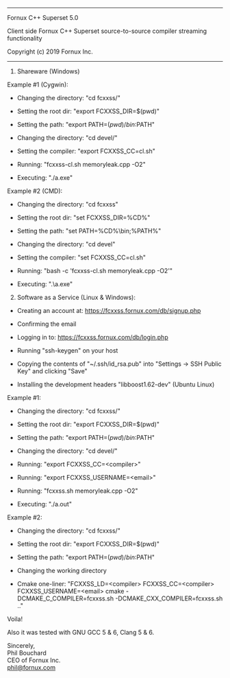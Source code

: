 *******************************************************************************

Fornux C++ Superset 5.0

Client side Fornux C++ Superset source-to-source compiler streaming functionality

Copyright (c) 2019
Fornux Inc.

*******************************************************************************


1) Shareware (Windows)


Example #1 (Cygwin):

- Changing the directory: "cd fcxxss/"

- Setting the root dir: "export FCXXSS_DIR=$(pwd)"

- Setting the path: "export PATH=$(pwd)/bin:$PATH"

- Changing the directory: "cd devel/"

- Setting the compiler: "export FCXXSS_CC=cl.sh"

- Running: "fcxxss-cl.sh memoryleak.cpp -O2"

- Executing: "./a.exe"


Example #2 (CMD):

- Changing the directory: "cd fcxxss\"

- Setting the root dir: "set FCXXSS_DIR=%CD%"

- Setting the path: "set PATH=%CD%\bin;%PATH%"

- Changing the directory: "cd devel\"

- Setting the compiler: "set FCXXSS_CC=cl.sh"

- Running: "bash -c 'fcxxss-cl.sh memoryleak.cpp -O2'"

- Executing: ".\a.exe"


2) Software as a Service (Linux & Windows):

- Creating an account at: https://fcxxss.fornux.com/db/signup.php

- Confirming the email

- Logging in to: https://fcxxss.fornux.com/db/login.php

- Running "ssh-keygen" on your host

- Copying the contents of "~/.ssh/id_rsa.pub" into "Settings -> SSH Public Key" and clicking "Save"

- Installing the development headers "libboost1.62-dev" (Ubuntu Linux)


Example #1:

- Changing the directory: "cd fcxxss/"

- Setting the root dir: "export FCXXSS_DIR=$(pwd)"

- Setting the path: "export PATH=$(pwd)/bin:$PATH"

- Changing the directory: "cd devel/"

- Running: "export FCXXSS_CC=\<compiler\>"

- Running: "export FCXXSS_USERNAME=\<email\>"

- Running: "fcxxss.sh memoryleak.cpp -O2"

- Executing: "./a.out"


Example #2:

- Changing the directory: "cd fcxxss/"

- Setting the root dir: "export FCXXSS_DIR=$(pwd)"

- Setting the path: "export PATH=$(pwd)/bin:$PATH"

- Changing the working directory

- Cmake one-liner: "FCXXSS_LD=\<compiler\> FCXXSS_CC=\<compiler\> FCXXSS_USERNAME=\<email\> cmake -DCMAKE_C_COMPILER=fcxxss.sh -DCMAKE_CXX_COMPILER=fcxxss.sh .."


Voila! 

Also it was tested with GNU GCC 5 & 6, Clang 5 & 6.


Sincerely,  
Phil Bouchard  
CEO of Fornux Inc.  
phil@fornux.com  

